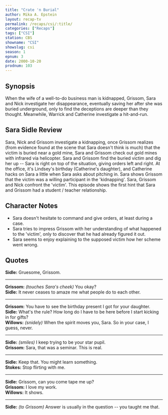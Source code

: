 ```yaml
---
title: "Crate 'n Burial"
author: Mika A. Epstein
layout: recap-tv
permalink: /recaps/csi/:title/
categories: ["Recaps"]
tags: ["CSI"]
station: CBS
showname: "CSI"
showslug: csi
season: 1
epnum: 3
date: 2000-10-20
prodnum: 103  
---
```


## Synopsis

When the wife of a well-to-do business man is kidnapped, Grissom, Sara and Nick investigate her disappearance, eventually saving her after she was buried underground, only to find the deceptions are deeper than they thought. Meanwhile, Warrick and Catherine investigate a hit-and-run.

## Sara Sidle Review

Sara, Nick and Grissom investigate a kidnapping, once Grissom realizes (from evidence found at the scene that Sara doesn't think is much) that the victim is buried near a gold mine, Sara and Grissom check out gold mines with infrared via helicopter. Sara and Grissom find the buried victim and dig her up -- Sara is right on top of the situation, giving orders left and right. At the office, it's Lindsey's birthday (Catherine's daughter), and Catherine hacks on Sara a little when Sara asks about pitching in. Sara shows Grissom that the victim was a willing participant in the 'kidnapping'. Sara, Grissom and Nick confront the 'victim'. This episode shows the first hint that Sara and Grissom had a student / teacher relationship.

## Character Notes

* Sara doesn't hesitate to command and give orders, at least during a case.  
* Sara tries to impress Grissom with her understanding of what happened to the 'victim', only to discover that he had already figured it out.  
* Sara seems to enjoy explaining to the supposed victim how her scheme went wrong.

## Quotes

**Sidle:** Gruesome, Grissom.  

- - -

**Grissom:** _(touches Sara's cheek)_ You okay?  
**Sidle:** It never ceases to amaze me what people do to each other.  

- - -

**Grissom:** You have to see the birthday present I got for your daughter.  
**Sidle:** What's the rule? How long do I have to be here before I start kicking in for gifts?  
**Willows:** _(snidely)_ When the spirit moves you, Sara. So in your case, I guess, never.  

- - -

**Sidle:** _(smiles)_ I keep trying to be your star pupil.  
**Grissom:** Sara, that was a seminar. This is real.  

- - -

**Sidle:** Keep that. You might learn something.  
**Stokes:** Stop flirting with me.  

- - -

**Sidle:** Grissom, can you come tape me up?  
**Grissom:** I love my work.  
**Willows:** It shows.  

- - -

**Sidle:** _(to Grissom)_ Answer is usually in the question -- you taught me that.

